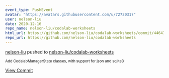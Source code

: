 ```yaml
---
event_type: PushEvent
avatar: "https://avatars.githubusercontent.com/u/7272031?"
user: nelson-liu
date: 2020-12-16
repo_name: nelson-liu/codalab-worksheets
html_url: https://github.com/nelson-liu/codalab-worksheets/commit/44647663e0bef0c2360747eeb0b5204d70ca6c15
repo_url: https://github.com/nelson-liu/codalab-worksheets
---
```


<a href='https://github.com/nelson-liu' target='_blank'>nelson-liu</a> pushed to <a href='https://github.com/nelson-liu/codalab-worksheets' target='_blank'>nelson-liu/codalab-worksheets</a>

<small>Add CodalabManagerState classes, with support for json and sqlite3</small>

<a href='https://github.com/nelson-liu/codalab-worksheets/commit/44647663e0bef0c2360747eeb0b5204d70ca6c15' target='_blank'>View Commit</a>
